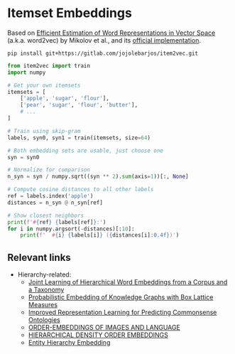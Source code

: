 
# Itemset Embeddings

Based on [Efficient Estimation of Word Representations in Vector Space](https://arxiv.org/abs/1301.3781) (a.k.a. word2vec) by Mikolov et al., and its [official implementation](https://github.com/tmikolov/word2vec).

```
pip install git+https://gitlab.com/jojolebarjos/item2vec.git
```

```python
from item2vec import train
import numpy

# Get your own itemsets
itemsets = [
    ['apple', 'sugar', 'flour'],
    ['pear', 'sugar', 'flour', 'butter'],
    # ...
]

# Train using skip-gram
labels, syn0, syn1 = train(itemsets, size=64)

# Both embedding sets are usable, just choose one
syn = syn0

# Normalize for comparison
n_syn = syn / numpy.sqrt((syn ** 2).sum(axis=1))[:, None]

# Compute cosine distances to all other labels
ref = labels.index('apple')
distances = n_syn @ n_syn[ref]

# Show closest neighbors
print(f'#{ref} {labels[ref]}:')
for i in numpy.argsort(-distances)[:10]:
    print(f'  #{i} {labels[i]} ({distances[i]:0.4f})')
```


## Relevant links

 * Hierarchy-related:
    * [Joint Learning of Hierarchical Word Embeddings from a Corpus and a Taxonomy](https://openreview.net/forum?id=S1xf-W5paX)
    * [Probabilistic Embedding of Knowledge Graphs with Box Lattice Measures](https://arxiv.org/abs/1805.06627)
    * [Improved Representation Learning for Predicting Commonsense Ontologies](https://arxiv.org/pdf/1708.00549.pdf)
    * [ORDER-EMBEDDINGS OF IMAGES AND LANGUAGE](https://arxiv.org/pdf/1511.06361.pdf)
    * [HIERARCHICAL DENSITY ORDER EMBEDDINGS](https://arxiv.org/pdf/1804.09843.pdf)
    * [Entity Hierarchy Embedding](http://www.cs.cmu.edu/~poyaoh/data/acl15entity.pdf)
